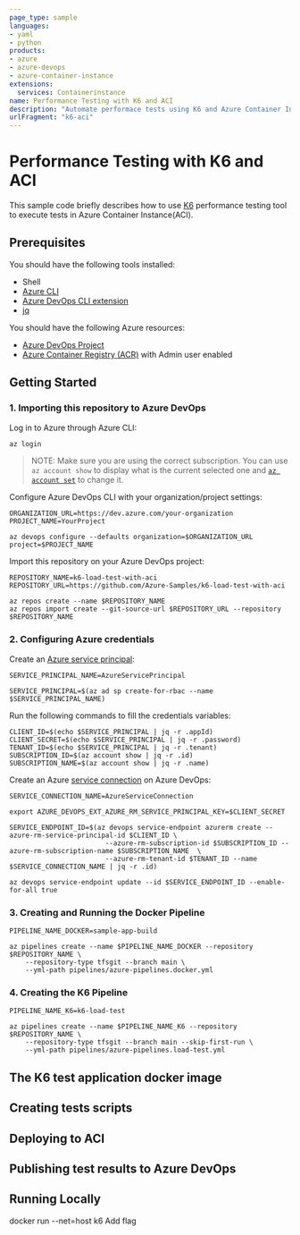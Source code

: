 ```yaml
---
page_type: sample
languages:
- yaml
- python
products:
- azure
- azure-devops
- azure-container-instance
extensions:
  services: Containerinstance
name: Performance Testing with K6 and ACI
description: "Automate performace tests using K6 and Azure Container Instance."
urlFragment: "k6-aci"
---
```

# Performance Testing with K6 and ACI

This sample code briefly describes how to use [K6](https://k6.io) performance testing tool to execute tests in Azure Container Instance(ACI). 

## Prerequisites

You should have the following tools installed:

* Shell
* [Azure CLI](https://docs.microsoft.com/en-us/cli/azure/install-azure-cli?view=azure-cli-latest)
* [Azure DevOps CLI extension](https://docs.microsoft.com/en-us/azure/devops/cli/?view=azure-devops)
* [jq](https://stedolan.github.io/jq/download/)

You should have the following Azure resources:

* [Azure DevOps Project](https://docs.microsoft.com/en-us/azure/devops/organizations/projects/create-project?view=azure-devops&tabs=preview-page)
* [Azure Container Registry (ACR)](https://azure.microsoft.com/en-us/services/container-registry/) with Admin user enabled

## Getting Started

### 1. Importing this repository to Azure DevOps

Log in to Azure through Azure CLI:

```sh
az login
```

> NOTE: Make sure you are using the correct subscription. You can use `az account show` to display what is the current selected one and [`az account set`](https://docs.microsoft.com/en-us/cli/azure/account?view=azure-cli-latest#az-account-set) to change it.

Configure Azure DevOps CLI with your organization/project settings:

```shell
ORGANIZATION_URL=https://dev.azure.com/your-organization
PROJECT_NAME=YourProject

az devops configure --defaults organization=$ORGANIZATION_URL project=$PROJECT_NAME
```

Import this repository on your Azure DevOps project:

```shell
REPOSITORY_NAME=k6-load-test-with-aci
REPOSITORY_URL=https://github.com/Azure-Samples/k6-load-test-with-aci

az repos create --name $REPOSITORY_NAME
az repos import create --git-source-url $REPOSITORY_URL --repository $REPOSITORY_NAME
```

### 2. Configuring Azure credentials

Create an [Azure service principal](https://docs.microsoft.com/en-us/azure/active-directory/develop/app-objects-and-service-principals#service-principal-object):

```shell
SERVICE_PRINCIPAL_NAME=AzureServicePrincipal

SERVICE_PRINCIPAL=$(az ad sp create-for-rbac --name $SERVICE_PRINCIPAL_NAME)
```

Run the following commands to fill the credentials variables:

```shell
CLIENT_ID=$(echo $SERVICE_PRINCIPAL | jq -r .appId)
CLIENT_SECRET=$(echo $SERVICE_PRINCIPAL | jq -r .password)
TENANT_ID=$(echo $SERVICE_PRINCIPAL | jq -r .tenant)
SUBSCRIPTION_ID=$(az account show | jq -r .id)
SUBSCRIPTION_NAME=$(az account show | jq -r .name)
```

Create an Azure [service connection](https://docs.microsoft.com/en-us/azure/devops/pipelines/library/service-endpoints?view=azure-devops&tabs=yaml) on Azure DevOps:

```shell
SERVICE_CONNECTION_NAME=AzureServiceConnection

export AZURE_DEVOPS_EXT_AZURE_RM_SERVICE_PRINCIPAL_KEY=$CLIENT_SECRET

SERVICE_ENDPOINT_ID=$(az devops service-endpoint azurerm create --azure-rm-service-principal-id $CLIENT_ID \
                        --azure-rm-subscription-id $SUBSCRIPTION_ID --azure-rm-subscription-name $SUBSCRIPTION_NAME  \
                        --azure-rm-tenant-id $TENANT_ID --name $SERVICE_CONNECTION_NAME | jq -r .id)

az devops service-endpoint update --id $SERVICE_ENDPOINT_ID --enable-for-all true
```

### 3. Creating and Running the Docker Pipeline

```shell
PIPELINE_NAME_DOCKER=sample-app-build

az pipelines create --name $PIPELINE_NAME_DOCKER --repository $REPOSITORY_NAME \
    --repository-type tfsgit --branch main \
    --yml-path pipelines/azure-pipelines.docker.yml
```

### 4. Creating the K6 Pipeline

```shell
PIPELINE_NAME_K6=k6-load-test

az pipelines create --name $PIPELINE_NAME_K6 --repository $REPOSITORY_NAME \
    --repository-type tfsgit --branch main --skip-first-run \
    --yml-path pipelines/azure-pipelines.load-test.yml
```

## The K6 test application docker image


## Creating tests scripts


## Deploying to ACI


## Publishing test results to Azure DevOps


## Running Locally
docker run --net=host k6
Add flag